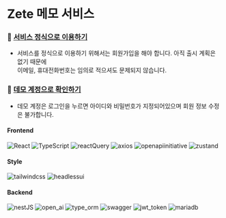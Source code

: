 # Zete 메모 서비스
### 📒 [서비스 정식으로 이용하기](https://zete.zeriong.com/?type=demo)
- 서비스를 정식으로 이용하기 위해서는 회원가입을 해야 합니다. 아직 출시 계획은 없기 때문에<br/>
  이메일, 휴대전화번호는 임의로 적으셔도 문제되지 않습니다.

### 📝 [데모 계정으로 확인하기](https://zete.zeriong.com/)
- 데모 계정은 로그인을 누르면 아이디와 비밀번호가 지정되어있으며 회원 정보 수정은 불가합니다.

#### Frontend
![React](https://img.shields.io/badge/-React-61DAFB?style=for-the-badge&logo=react&logoColor=000)
![TypeScript](https://img.shields.io/badge/-TypeScript-3178C6?style=for-the-badge&logo=TypeScript&logoColor=fff)
![reactQuery](https://img.shields.io/badge/-react_query-FF4154?style=for-the-badge&logo=reactQuery&logoColor=fff)
![axios](https://img.shields.io/badge/-axios-5A29E4?style=for-the-badge&logo=axios&logoColor=fff)
![openapiinitiative](https://img.shields.io/badge/-openapi_generator-6BA539?style=for-the-badge&logo=openapiinitiative&logoColor=fff)
![zustand](https://img.shields.io/badge/-zustand-572C3D?style=for-the-badge&logo=zustand&logoColor=fff)

#### Style
![tailwindcss](https://img.shields.io/badge/-Tailwind%20CSS-06B6D4?style=for-the-badge&logo=tailwindcss&logoColor=fff)
![headlessui](https://img.shields.io/badge/-headless_ui-66E3FF?style=for-the-badge&logo=headlessui&logoColor=fff)

#### Backend
![nestJS](https://img.shields.io/badge/-nest-E0234E?style=for-the-badge&logo=nestjs&logoColor=fff)
![open_ai](https://img.shields.io/badge/-open_ai-412991?style=for-the-badge&logo=openai&logoColor=fff)
![type_orm](https://img.shields.io/badge/-type_orm-F3AF3D?style=for-the-badge&logo=type_orm&logoColor=fff)
![swagger](https://img.shields.io/badge/-swagger-85EA2D?style=for-the-badge&logo=swagger&logoColor=000)
![jwt_token](https://img.shields.io/badge/-jwt_token-d63aff?style=for-the-badge&logo=jwt_token&logoColor=fff)
![mariadb](https://img.shields.io/badge/-maria_db-003545?style=for-the-badge&logo=mariadb&logoColor=fff)




